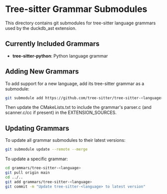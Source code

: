 # Tree-sitter Grammar Submodules

This directory contains git submodules for tree-sitter language grammars used by the duckdb_ast extension.

## Currently Included Grammars

- **tree-sitter-python**: Python language grammar

## Adding New Grammars

To add support for a new language, add its tree-sitter grammar as a submodule:

```bash
git submodule add https://github.com/tree-sitter/tree-sitter-<language>.git grammars/tree-sitter-<language>
```

Then update the CMakeLists.txt to include the grammar's parser.c (and scanner.c/cc if present) in the EXTENSION_SOURCES.

## Updating Grammars

To update all grammar submodules to their latest versions:

```bash
git submodule update --remote --merge
```

To update a specific grammar:

```bash
cd grammars/tree-sitter-<language>
git pull origin main
cd ../..
git add grammars/tree-sitter-<language>
git commit -m "Update tree-sitter-<language> to latest version"
```